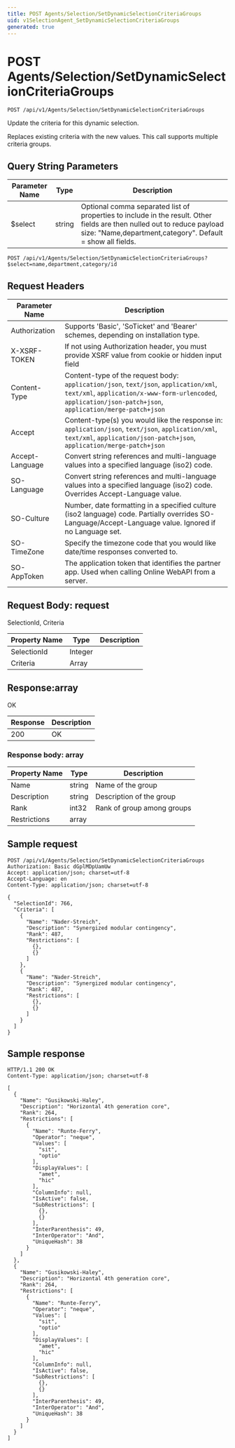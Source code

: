 ```yaml
---
title: POST Agents/Selection/SetDynamicSelectionCriteriaGroups
uid: v1SelectionAgent_SetDynamicSelectionCriteriaGroups
generated: true
---
```


# POST Agents/Selection/SetDynamicSelectionCriteriaGroups

```http
POST /api/v1/Agents/Selection/SetDynamicSelectionCriteriaGroups
```

Update the criteria for this dynamic selection.


Replaces existing criteria with the new values. This call supports multiple criteria groups.






## Query String Parameters

| Parameter Name | Type |  Description |
|----------------|------|--------------|
| $select | string |  Optional comma separated list of properties to include in the result. Other fields are then nulled out to reduce payload size: "Name,department,category". Default = show all fields. |

```http
POST /api/v1/Agents/Selection/SetDynamicSelectionCriteriaGroups?$select=name,department,category/id
```


## Request Headers

| Parameter Name | Description |
|----------------|-------------|
| Authorization  | Supports 'Basic', 'SoTicket' and 'Bearer' schemes, depending on installation type. |
| X-XSRF-TOKEN   | If not using Authorization header, you must provide XSRF value from cookie or hidden input field |
| Content-Type | Content-type of the request body: `application/json`, `text/json`, `application/xml`, `text/xml`, `application/x-www-form-urlencoded`, `application/json-patch+json`, `application/merge-patch+json` |
| Accept         | Content-type(s) you would like the response in: `application/json`, `text/json`, `application/xml`, `text/xml`, `application/json-patch+json`, `application/merge-patch+json` |
| Accept-Language | Convert string references and multi-language values into a specified language (iso2) code. |
| SO-Language | Convert string references and multi-language values into a specified language (iso2) code. Overrides Accept-Language value. |
| SO-Culture | Number, date formatting in a specified culture (iso2 language) code. Partially overrides SO-Language/Accept-Language value. Ignored if no Language set. |
| SO-TimeZone | Specify the timezone code that you would like date/time responses converted to. |
| SO-AppToken | The application token that identifies the partner app. Used when calling Online WebAPI from a server. |

## Request Body: request 

SelectionId, Criteria 

| Property Name | Type |  Description |
|----------------|------|--------------|
| SelectionId | Integer |  |
| Criteria | Array |  |

## Response:array

OK

| Response | Description |
|----------------|-------------|
| 200 | OK |

### Response body: array

| Property Name | Type |  Description |
|----------------|------|--------------|
| Name | string | Name of the group |
| Description | string | Description of the group |
| Rank | int32 | Rank of group among groups |
| Restrictions | array |  |

## Sample request

```http!
POST /api/v1/Agents/Selection/SetDynamicSelectionCriteriaGroups
Authorization: Basic dGplMDpUamUw
Accept: application/json; charset=utf-8
Accept-Language: en
Content-Type: application/json; charset=utf-8

{
  "SelectionId": 766,
  "Criteria": [
    {
      "Name": "Nader-Streich",
      "Description": "Synergized modular contingency",
      "Rank": 487,
      "Restrictions": [
        {},
        {}
      ]
    },
    {
      "Name": "Nader-Streich",
      "Description": "Synergized modular contingency",
      "Rank": 487,
      "Restrictions": [
        {},
        {}
      ]
    }
  ]
}
```

## Sample response

```http_
HTTP/1.1 200 OK
Content-Type: application/json; charset=utf-8

[
  {
    "Name": "Gusikowski-Haley",
    "Description": "Horizontal 4th generation core",
    "Rank": 264,
    "Restrictions": [
      {
        "Name": "Runte-Ferry",
        "Operator": "neque",
        "Values": [
          "sit",
          "optio"
        ],
        "DisplayValues": [
          "amet",
          "hic"
        ],
        "ColumnInfo": null,
        "IsActive": false,
        "SubRestrictions": [
          {},
          {}
        ],
        "InterParenthesis": 49,
        "InterOperator": "And",
        "UniqueHash": 38
      }
    ]
  },
  {
    "Name": "Gusikowski-Haley",
    "Description": "Horizontal 4th generation core",
    "Rank": 264,
    "Restrictions": [
      {
        "Name": "Runte-Ferry",
        "Operator": "neque",
        "Values": [
          "sit",
          "optio"
        ],
        "DisplayValues": [
          "amet",
          "hic"
        ],
        "ColumnInfo": null,
        "IsActive": false,
        "SubRestrictions": [
          {},
          {}
        ],
        "InterParenthesis": 49,
        "InterOperator": "And",
        "UniqueHash": 38
      }
    ]
  }
]
```